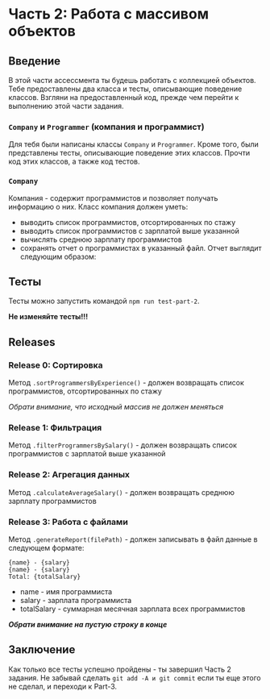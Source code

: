 # Часть 2: Работа с массивом объектов

## Введение

В этой части ассессмента ты будешь работать с коллекцией объектов. Тебе предоставлены два класса и тесты, описывающие поведение классов. Взгляни на предоставленный код, прежде чем перейти к выполнению этой части задания.

### `Company` и `Programmer` (компания и программист)

Для тебя были написаны классы `Company` и `Programmer`. Кроме того, были представлены тесты, описывающие поведение этих классов. Прочти код этих классов, а также код тестов.

### `Company`

Компания - содержит программистов и позволяет получать информацию о них. Класс компания должен уметь:
- выводить список программистов, отсортированных по стажу
- выводить список программистов с зарплатой выше указанной
- вычислять среднюю зарплату программистов
- сохранять отчет о программистах в указанный файл. Отчет выглядит следующим образом:

## Тесты

Тесты можно запустить командой `npm run test-part-2`.

**Не изменяйте тесты!!!**

## Releases

### Release 0: Сортировка

Метод `.sortProgrammersByExperience()` - должен возвращать список программистов, отсортированных по стажу

_Обрати внимание, что исходный массив не должен меняться_

### Release 1: Фильтрация

Метод `.filterProgrammersBySalary()` - должен возвращать список программистов с зарплатой выше указанной

### Release 2: Агрегация данных

Метод `.calculateAverageSalary()` - должен возвращать среднюю зарплату программистов

### Release 3: Работа с файлами

Метод `.generateReport(filePath)` - должен записывать в файл данные в следующем формате:
```text
{name} - {salary}
{name} - {salary}
Total: {totalSalary}

```
- name - имя программиста
- salary - зарплата программиста
- totalSalary - суммарная месячная зарплата всех программистов

___Обрати внимание на пустую строку в конце___

## Заключение

Как только все тесты успешно пройдены - ты завершил Часть 2 задания. Не забывай сделать `git add -A и git commit` если ты еще этого не сделал, и переходи к Part-3.
